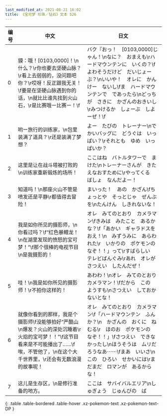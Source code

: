 ```yaml
---
last_modified_at: 2021-08-21 16:02
title: 《宝可梦 珍珠／钻石》文本 526
---
```

| 编号 | 中文 | 日文 |
| ---- | ---- | ---- |
| 0 | 貘：哦！[0103,0000]！\n什么？\r你也要去坚硬山脉？\r看上去弱弱的，没问题吧你？\r哎呀！反正跟我无关！\f要是在坚硬山脉遇到你的话，\n就比比谁先找到火山石，\r是比赛哦ー比赛ー！\f | バク『おっ！　[0103,0000]じゃん！\nなに？　おまえも\rハードマウンテンに　いくの？\fよわそうだけど　だいじょーぶ？\nいいや！　オレに　かんけー　ないし\fま　ハードマウンテンで　であったら\nどっちが　さきに　かざんのおきいし\rみつけるか　しょーぶ　しよーぜ！\f |
| 1 | 哟ー旅行的训练家，\n包里装满了道具？\r还是装满了梦想？ | よー　たびの　トレーナー\nでかいバッグに　どうぐは　いっぱい？\rそれとも　ゆめ　いっぱいか？ |
| 2 | 这里是让在战斗塔被打败的\n训练家重新锻炼的场所！ | ここはね　バトルタワーで　まけた\nトレーナーさんが　きたえなおすために\rやってくる　ばしょ　なんだよー！ |
| 3 | 知道吗！\n那座火山不管是喷发还是平静\r都值得去冒险！ | まいった！　あの　かざん\fちょっとや　そっとじゃ　ぜんぶを\nたんけん　しきれないな！ |
| 4 | 我是如你所见的摄影师，\n你看过吗？\f“红色暴鲤龙！\n在湖里发现的愤怒的宝可梦！”\f那个很棒的电视节目\n是我摄影的！ | オレ　みてのとおり　カメラマン\fきみは　みたこと　あるかな？\f「あかい　ギャラドスを　おえ！\n　みずうみに　あらわれた\r　いかりの　ポケモンの　なぞ！！」って\rすばらしい　テレビばんぐみ\rあれ　オレが　さつえい　したんだぜ！ |
| 5 | 哇！\n我是如你所见的摄影师！\r不拍你这样的！ | あわわ！\nオレ　みてのとおり　カメラマン！\fだから　この　ようすも\nさつえい　しておかないとな！ |
| 6 | 就像你看到的那样，我是个摄影师\f没能够拍好“严酷山\n爆发？火山的深处沉睡着\r火焰的宝可梦！！”\f这节目看来是不可能播出了……\f唉，不管他了，\n在这个大千世界里，\r还会有无数浪漫的故事呢！ | オレ　みてのとおり　カメラマン\f「ハードマウンテン　ふんか？\n　かざんの　おくに　ねむる\r　ほのお　ポケモンの　なぞ！！」\fさつえい　できなかったし\nほうそうは　ムリだろうなあ⋯⋯\fまあ　いいさ\nこの　ひろい　せかいには\rまだまだ　ロマンが　あるからな！ |
| 7 | 这儿是生存区，\n是修行准备的地方。 | ここは　サバイバルエリア\nしゅぎょう　じゅんびの　ば |
{: .table .table-bordered .table-hover .xz-pokemon-text .xz-pokemon-text-DP }